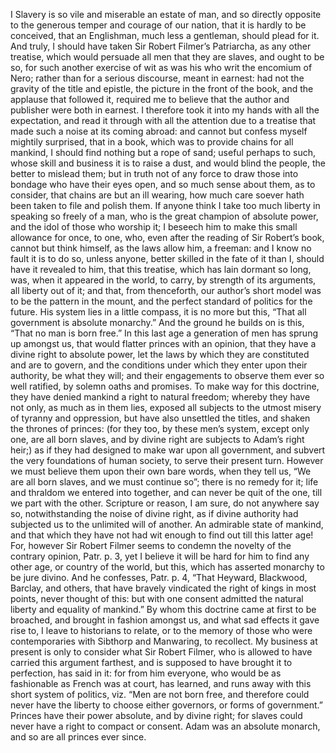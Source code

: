 I
Slavery is so vile and miserable an estate of man, and so directly opposite to the generous temper and courage of our nation, that it is hardly to be conceived, that an Englishman, much less a gentleman, should plead for it. And truly, I should have taken Sir Robert Filmer’s Patriarcha, as any other treatise, which would persuade all men that they are slaves, and ought to be so, for such another exercise of wit as was his who writ the encomium of Nero; rather than for a serious discourse, meant in earnest: had not the gravity of the title and epistle, the picture in the front of the book, and the applause that followed it, required me to believe that the author and publisher were both in earnest. I therefore took it into my hands with all the expectation, and read it through with all the attention due to a treatise that made such a noise at its coming abroad: and cannot but confess myself mightily surprised, that in a book, which was to provide chains for all mankind, I should find nothing but a rope of sand; useful perhaps to such, whose skill and business it is to raise a dust, and would blind the people, the better to mislead them; but in truth not of any force to draw those into bondage who have their eyes open, and so much sense about them, as to consider, that chains are but an ill wearing, how much care soever hath been taken to file and polish them.
If anyone think I take too much liberty in speaking so freely of a man, who is the great champion of absolute power, and the idol of those who worship it; I beseech him to make this small allowance for once, to one, who, even after the reading of Sir Robert’s book, cannot but think himself, as the laws allow him, a freeman: and I know no fault it is to do so, unless anyone, better skilled in the fate of it than I, should have it revealed to him, that this treatise, which has lain dormant so long, was, when it appeared in the world, to carry, by strength of its arguments, all liberty out of it; and that, from thenceforth, our author’s short model was to be the pattern in the mount, and the perfect standard of politics for the future. His system lies in a little compass, it is no more but this,
“That all government is absolute monarchy.”
And the ground he builds on is this,
“That no man is born free.”
In this last age a generation of men has sprung up amongst us, that would flatter princes with an opinion, that they have a divine right to absolute power, let the laws by which they are constituted and are to govern, and the conditions under which they enter upon their authority, be what they will; and their engagements to observe them ever so well ratified, by solemn oaths and promises. To make way for this doctrine, they have denied mankind a right to natural freedom; whereby they have not only, as much as in them lies, exposed all subjects to the utmost misery of tyranny and oppression, but have also unsettled the titles, and shaken the thrones of princes: (for they too, by these men’s system, except only one, are all born slaves, and by divine right are subjects to Adam’s right heir;) as if they had designed to make war upon all government, and subvert the very foundations of human society, to serve their present turn.
However we must believe them upon their own bare words, when they tell us, “We are all born slaves, and we must continue so”; there is no remedy for it; life and thraldom we entered into together, and can never be quit of the one, till we part with the other. Scripture or reason, I am sure, do not anywhere say so, notwithstanding the noise of divine right, as if divine authority had subjected us to the unlimited will of another. An admirable state of mankind, and that which they have not had wit enough to find out till this latter age! For, however Sir Robert Filmer seems to condemn the novelty of the contrary opinion, Patr. p. 3, yet I believe it will be hard for him to find any other age, or country of the world, but this, which has asserted monarchy to be jure divino. And he confesses, Patr. p. 4, “That Heyward, Blackwood, Barclay, and others, that have bravely vindicated the right of kings in most points, never thought of this: but with one consent admitted the natural liberty and equality of mankind.”
By whom this doctrine came at first to be broached, and brought in fashion amongst us, and what sad effects it gave rise to, I leave to historians to relate, or to the memory of those who were contemporaries with Sibthorp and Manwaring, to recollect. My business at present is only to consider what Sir Robert Filmer, who is allowed to have carried this argument farthest, and is supposed to have brought it to perfection, has said in it: for from him everyone, who would be as fashionable as French was at court, has learned, and runs away with this short system of politics, viz. “Men are not born free, and therefore could never have the liberty to choose either governors, or forms of government.” Princes have their power absolute, and by divine right; for slaves could never have a right to compact or consent. Adam was an absolute monarch, and so are all princes ever since.